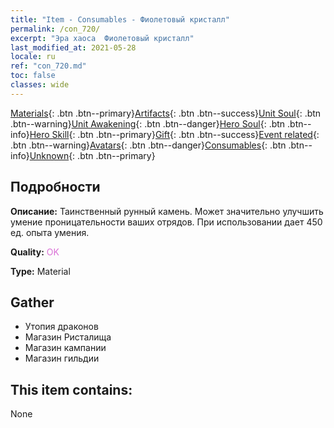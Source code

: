 ```yaml
---
title: "Item - Consumables - Фиолетовый кристалл"
permalink: /con_720/
excerpt: "Эра хаоса  Фиолетовый кристалл"
last_modified_at: 2021-05-28
locale: ru
ref: "con_720.md"
toc: false
classes: wide
---
```

 [Materials](/ItemsRU/){: .btn .btn--primary}[Artifacts](/ItemsRU/Artifacts/){: .btn .btn--success}[Unit Soul](/ItemsRU/UnitSoul/){: .btn .btn--warning}[Unit Awakening](/ItemsRU/UnitAwakening/){: .btn .btn--danger}[Hero Soul](/ItemsRU/HeroSoul/){: .btn .btn--info}[Hero Skill](/ItemsRU/HeroSkill/){: .btn .btn--primary}[Gift](/ItemsRU/Gift/){: .btn .btn--success}[Event related](/ItemsRU/Events/){: .btn .btn--warning}[Avatars](/ItemsRU/Avatars/){: .btn .btn--danger}[Consumables](/ItemsRU/Consumables/){: .btn .btn--info}[Unknown](/ItemsRU/Unknown/){: .btn .btn--primary}

## Подробности
 **Описание:** Таинственный рунный камень. Может значительно улучшить умение проницательности ваших отрядов. При использовании дает 450 ед. опыта умения.

 **Quality:** <span style="color: #DA70D6">OK</span>

 **Type:** Material

## Gather

*    Утопия драконов 
*    Магазин Ристалища 
*    Магазин кампании 
*    Магазин гильдии 

## This item contains:

  None

